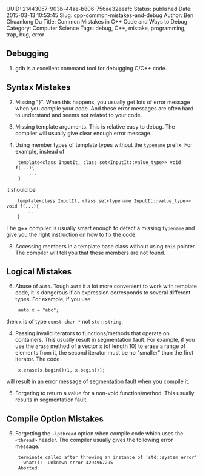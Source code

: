 UUID: 21443057-903b-44ae-b806-756ae32eeafc
Status: published
Date: 2015-03-13 10:53:45
Slug: cpp-common-mistakes-and-debug
Author: Ben Chuanlong Du
Title: Common Mistakes in C++ Code and Ways to Debug
Category: Computer Science
Tags: debug, C++, mistake, programming, trap, bug, error


## Debugging

1. gdb is a excellent command tool for debugging C/C++ code. 

## Syntax Mistakes

2. Missing "}". 
When this happens, 
you usually get lots of error message when you compile your code. 
And these error messages are often hard to understand and seems not related to your code. 

3. Missing template arguments. 
This is relative easy to debug. 
The compiler will usually give clear enough error message. 

7. Using member types of template types without the `typename` prefix. 
For example, 
instead of 

        template<class InputIt, class set<InputIt::value_type>> void f(...){
            ...
        } 

it should be 

        template<class InputIt, class set<typename InputIt::value_type>> void f(...){
            ...
        }

The g++ compiler is usually smart enough to detect a missing `typename` and give you the right instruction
on how to fix the code. 

8. Accessing members in a template base class without using `this` pointer.
The compiler will tell you that these members are not found. 

## Logical Mistakes

6. Abuse of `auto`. 
Tough `auto` it a lot more convenient to work with template code, 
it is dangerous if an expression corresponds to several different types. 
For example, 
if you use 

        auto x = "abc";

then `x` is of type `const char *` not `std::string`. 

4. Passing invalid iterators to functions/methods that operate on containers.
This usually result in segmentation fault. 
For example, 
if you use the `erase` method of a vector `x` (of length 10) to erase a range of elements from it,
the second iterator must be no "smaller" than the first iterator.
The code 

        x.erase(x.begin()+1, x.begin());

will result in an error message of segmentation fault when you compile it.

5. Forgeting to return a value for a non-void function/method. 
This usually results in segmentation fault.

## Compile Option Mistakes

5. Forgetting the `-lpthread` option when compile code which uses the `<thread>` header.
The compiler usually gives the following error message.

        terminate called after throwing an instance of 'std::system_error'
          what():  Unknown error 4294967295
        Aborted




